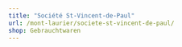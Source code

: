 ```yaml
---
title: "Société St-Vincent-de-Paul"
url: /mont-laurier/societe-st-vincent-de-paul/
shop: Gebrauchtwaren
---
```

